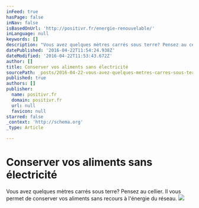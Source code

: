 ```yaml
---
inFeed: true
hasPage: false
inNav: false
isBasedOnUrl: 'http://positivr.fr/energie-renouvelable/'
inLanguage: null
keywords: []
description: "Vous avez quelques mètres carrés sous terre? Pensez au cellier. Il vous permet de conserver vos aliments sans recours à l'énergie du réseau."
datePublished: '2016-04-22T11:54:24.938Z'
dateModified: '2016-04-22T11:53:43.672Z'
author: []
title: Conserver vos aliments sans électricité
sourcePath: _posts/2016-04-22-vous-avez-quelques-metres-carres-sous-terre-construisez-vot.md
published: true
authors: []
publisher:
  name: positivr.fr
  domain: positivr.fr
  url: null
  favicon: null
starred: false
_context: 'http://schema.org'
_type: Article

---
```

# Conserver vos aliments sans électricité

Vous avez quelques mètres carrés sous terre? Pensez au cellier. Il vous permet de conserver vos aliments sans recours à l'énergie du réseau.
![](http://positivr.fr/wp-content/uploads/2015/11/refrigerateur-jadin-legumes-une-324x160.jpg)